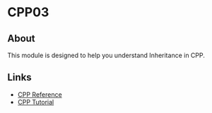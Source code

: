 # CPP03

## About ##

This module is designed to help you understand Inheritance in CPP.

## Links ##
- [CPP Reference](https://en.cppreference.com/)
- [CPP Tutorial](https://www.w3schools.com/cpp/default.asp)
